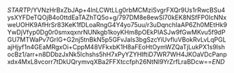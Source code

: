 $START$P/YVNzHrBxZbJAp+4lnLCWtLLg0rbMCMziSvgrFXQr9Us1rRwcBSu4ysXYFDeTQOjB4o0ttdEaTAZhTQ5o+g/797DM8e8ewSl70kEK8NSfFP0IcNNxweUOHK9AfHrSr83KeK1fDLoaRngG4Y4yo75uu/r3uDqnchIaAP6Zh0MEtHk9YwDjVfyp0Dg0r0smxqxnrNUNkgb1koyKHm8pOEkPIASJw9fGwMKvu5f9dPGU7MTWaPv7GrIG+G2nj5tnBkN5p5GFvJaIs3bgSzcYiUvfluVBokRvLvLqPGLajHjyf1n4GEaMRgxOi+CppM48VFkxbK1H8aFEoHtOymWZQaTjLukPX1s9IshocBz1/arr+n8DDbzJxNk5lchshs5hH7xPyYZYHIftiD7WR7WH4JKOaVDcPanpxdx4MxL8vcorr7tDkUQrymvqXBa2FFXtccfph26NtNI9YrZrfLraBDcw==$END$